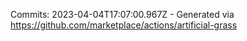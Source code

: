Commits: 2023-04-04T17:07:00.967Z - Generated via https://github.com/marketplace/actions/artificial-grass
<br>
